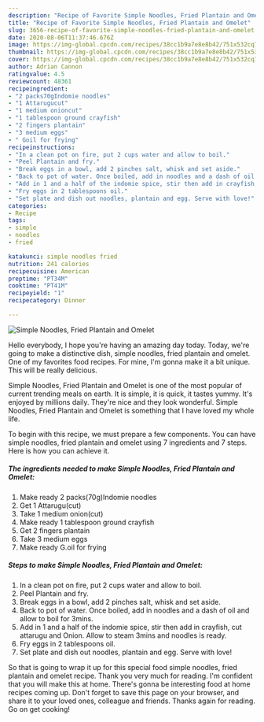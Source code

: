 ```yaml
---
description: "Recipe of Favorite Simple Noodles, Fried Plantain and Omelet"
title: "Recipe of Favorite Simple Noodles, Fried Plantain and Omelet"
slug: 3656-recipe-of-favorite-simple-noodles-fried-plantain-and-omelet
date: 2020-08-06T11:37:46.676Z
image: https://img-global.cpcdn.com/recipes/38cc1b9a7e8e8b42/751x532cq70/simple-noodles-fried-plantain-and-omelet-recipe-main-photo.jpg
thumbnail: https://img-global.cpcdn.com/recipes/38cc1b9a7e8e8b42/751x532cq70/simple-noodles-fried-plantain-and-omelet-recipe-main-photo.jpg
cover: https://img-global.cpcdn.com/recipes/38cc1b9a7e8e8b42/751x532cq70/simple-noodles-fried-plantain-and-omelet-recipe-main-photo.jpg
author: Adrian Cannon
ratingvalue: 4.5
reviewcount: 48361
recipeingredient:
- "2 packs70gIndomie noodles"
- "1 Attarugucut"
- "1 medium onioncut"
- "1 tablespoon ground crayfish"
- "2 fingers plantain"
- "3 medium eggs"
- " Goil for frying"
recipeinstructions:
- "In a clean pot on fire, put 2 cups water and allow to boil."
- "Peel Plantain and fry."
- "Break eggs in a bowl, add 2 pinches salt, whisk and set aside."
- "Back to pot of water. Once boiled, add in noodles and a dash of oil and allow to boil for 3mins."
- "Add in 1 and a half of the indomie spice, stir then add in crayfish, cut attarugu and Onion. Allow to steam 3mins and noodles is ready."
- "Fry eggs in 2 tablespoons oil."
- "Set plate and dish out noodles, plantain and egg. Serve with love!"
categories:
- Recipe
tags:
- simple
- noodles
- fried

katakunci: simple noodles fried 
nutrition: 241 calories
recipecuisine: American
preptime: "PT34M"
cooktime: "PT41M"
recipeyield: "1"
recipecategory: Dinner

---
```



![Simple Noodles, Fried Plantain and Omelet](https://img-global.cpcdn.com/recipes/38cc1b9a7e8e8b42/751x532cq70/simple-noodles-fried-plantain-and-omelet-recipe-main-photo.jpg)

Hello everybody, I hope you're having an amazing day today. Today, we're going to make a distinctive dish, simple noodles, fried plantain and omelet. One of my favorites food recipes. For mine, I'm gonna make it a bit unique. This will be really delicious.



Simple Noodles, Fried Plantain and Omelet is one of the most popular of current trending meals on earth. It is simple, it is quick, it tastes yummy. It's enjoyed by millions daily. They're nice and they look wonderful. Simple Noodles, Fried Plantain and Omelet is something that I have loved my whole life.


To begin with this recipe, we must prepare a few components. You can have simple noodles, fried plantain and omelet using 7 ingredients and 7 steps. Here is how you can achieve it.

<!--inarticleads1-->

##### The ingredients needed to make Simple Noodles, Fried Plantain and Omelet:

1. Make ready 2 packs(70g)Indomie noodles
1. Get 1 Attarugu(cut)
1. Take 1 medium onion(cut)
1. Make ready 1 tablespoon ground crayfish
1. Get 2 fingers plantain
1. Take 3 medium eggs
1. Make ready  G.oil for frying




<!--inarticleads2-->

##### Steps to make Simple Noodles, Fried Plantain and Omelet:

1. In a clean pot on fire, put 2 cups water and allow to boil.
1. Peel Plantain and fry.
1. Break eggs in a bowl, add 2 pinches salt, whisk and set aside.
1. Back to pot of water. Once boiled, add in noodles and a dash of oil and allow to boil for 3mins.
1. Add in 1 and a half of the indomie spice, stir then add in crayfish, cut attarugu and Onion. Allow to steam 3mins and noodles is ready.
1. Fry eggs in 2 tablespoons oil.
1. Set plate and dish out noodles, plantain and egg. Serve with love!




So that is going to wrap it up for this special food simple noodles, fried plantain and omelet recipe. Thank you very much for reading. I'm confident that you will make this at home. There's gonna be interesting food at home recipes coming up. Don't forget to save this page on your browser, and share it to your loved ones, colleague and friends. Thanks again for reading. Go on get cooking!
